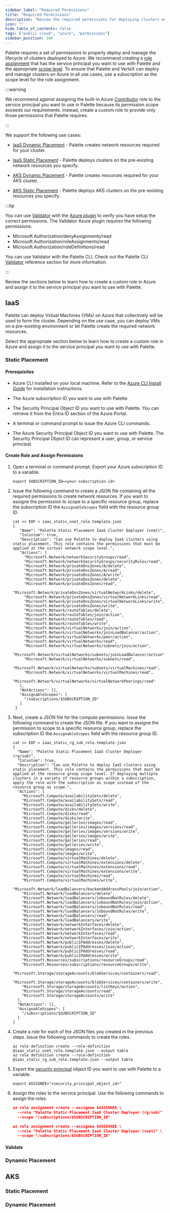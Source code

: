```yaml
---
sidebar_label: "Required Permissions"
title: "Required Permissions"
description: "Review the required permissions for deploying clusters on Azure"
icon: ""
hide_table_of_contents: false
tags: ["public cloud", "azure", "permissions"]
sidebar_position: 100
---
```


Palette requires a set of permissions to properly deploy and manage the lifecycle of clusters deployed to Azure. We
recommend creating a
[role assignment](https://learn.microsoft.com/en-us/azure/role-based-access-control/role-assignments) that has the
service principal you want to use with Palette and the appropriate
[scope level](https://learn.microsoft.com/en-us/azure/role-based-access-control/scope-overview). To ensure that Palette
and VerteX can deploy and manage clusters on Azure in all use cases, use a subscription as the scope level for the role
assignment.

:::warning

We recommend against assigning the built-in Azure
[Contributor](https://learn.microsoft.com/en-us/azure/role-based-access-control/built-in-roles#contributor) role to the
service principal you want to use in Palette because its permission scope exceeds our requirements. Instead, create a
custom role to provide only those permissions that Palette requires.

:::

We support the following use cases:

- [IaaS Dynamic Placement](#dynamic-placement) - Palette creates network resources required for your cluster.

- [IaaS Static Placement](#static-placement) - Palette deploys clusters on the pre-existing network resources you
  specify.

- [AKS Dynamic Placement](../azure/aks.md#dynamic-placement) - Palette creates resources required for your AKS cluster.

- [AKS Static Placement](../azure/aks.md#static-placement) - Palette deploys AKS clusters on the pre-existing resources
  you specify.

:::tip

You can use [Validator](https://github.com/spectrocloud-labs/validator) with the
[Azure plugin](https://github.com/spectrocloud-labs/validator-plugin-azure) to verify you have setup the correct
permissions. The Validator Azure plugin requires the following permissions:

- Microsoft.Authorization/denyAssignments/read
- Microsoft.Authorization/roleAssignments/read
- Microsoft.Authorization/roleDefinitions/read

You can use Validator with the Palette CLI. Check out the Palette CLI
[Validator](../../../automation/palette-cli/commands/ec.md#validate-environment) reference section for more information.

:::

Review the sections below to learn how to create a custom role in Azure and assign it to the service principal you want
to use with Palette.

## IaaS

Palette can deploy Virtual Machines (VMs) on Azure that collectively will be used to form the cluster. Depending on the
use case, you can deploy VMs on a pre-existing environment or let Palette create the required network resources.

Select the appropriate section below to learn how to create a custom role in Azure and assign it to the service
principal you want to use with Palette.

### Static Placement

#### Prerequisites

- Azure CLI installed on your local machine. Refer to the
  [Azure CLI Install Guide](https://docs.microsoft.com/en-us/cli/azure/install-azure-cli) for installation instructions.

- The Azure subscription ID you want to use with Palette.

- The Security Principal Object ID you want to use with Palette. You can retrieve it from the Entra ID section of the
  Azure Portal.

- A terminal or command prompt to issue the Azure CLI commands.

- The Azure Security Principal Object ID you want to use with Palette. The Security Principal Object ID can represent a
  user, group, or service principal.

#### Create Role and Assign Permissions

1. Open a terminal or command prompt. Export your Azure subscription ID to a variable.

   ```shell
   export SUBSCRIPTION_ID=<your-subscription-id>
   ```

2. Issue the following command to create a JSON file containing all the required permissions to create network
   resources. If you want to assigne the permission to scope to a specific resource group, replace the subscription ID
   the `AssignableScopes` field with the resource group ID.

   ```shell
   cat << EOF > iaas_static_vnet_role.template.json
   {
      "Name": "Palette Static Placement IaaS Cluster Deployer (vnet)",
      "IsCustom": true,
      "Description": "Can use Palette to deploy IaaS clusters using static placement. This role contains the permissions that must be applied at the virtual network scope level.",
      "Actions": [
        "Microsoft.Network/networkSecurityGroups/read",
        "Microsoft.Network/networkSecurityGroups/securityRules/read",
        "Microsoft.Network/privateDnsZones/A/delete",
        "Microsoft.Network/privateDnsZones/A/read",
        "Microsoft.Network/privateDnsZones/A/write",
        "Microsoft.Network/privateDnsZones/delete",
        "Microsoft.Network/privateDnsZones/read",
        "Microsoft.Network/privateDnsZones/virtualNetworkLinks/delete",
        "Microsoft.Network/privateDnsZones/virtualNetworkLinks/read",
        "Microsoft.Network/privateDnsZones/virtualNetworkLinks/write",
        "Microsoft.Network/privateDnsZones/write",
        "Microsoft.Network/routeTables/delete",
        "Microsoft.Network/routeTables/join/action",
        "Microsoft.Network/routeTables/read",
        "Microsoft.Network/routeTables/write",
        "Microsoft.Network/virtualNetworks/join/action",
        "Microsoft.Network/virtualNetworks/joinLoadBalancer/action",
        "Microsoft.Network/virtualNetworks/peer/action",
        "Microsoft.Network/virtualNetworks/read",
        "Microsoft.Network/virtualNetworks/subnets/join/action",
        "Microsoft.Network/virtualNetworks/subnets/joinLoadBalancer/action",
        "Microsoft.Network/virtualNetworks/subnets/read",
        "Microsoft.Network/virtualNetworks/subnets/virtualMachines/read",
        "Microsoft.Network/virtualNetworks/virtualMachines/read",
        "Microsoft.Network/virtualNetworks/virtualNetworkPeerings/read"
      ],
      "NotActions": [],
      "AssignableScopes": [
        "/subscriptions/$SUBSCRIPTION_ID"
      ]
    }
   ```

3. Next, create a JSON file for the compute permissions. Issue the following command to create the JSON file. If you
   want to assigne the permission to scope to a specific resource group, replace the subscription ID the
   `AssignableScopes` field with the resource group ID.

   ```shell
   cat << EOF > iaas_static_rg_sub_role.template.json
   {
     "Name": "Palette Static Placement IaaS Cluster Deployer (rg/sub)",
     "IsCustom": true,
     "Description": "Can use Palette to deploy IaaS clusters using static placement. This role contains the permissions that must be applied at the resource group scope level. If deploying multiple clusters in a variety of resource groups within a subscription, apply the role with the subscription as scope instead of the resource group as scope.",
     "Actions": [
       "Microsoft.Compute/availabilitySets/delete",
       "Microsoft.Compute/availabilitySets/read",
       "Microsoft.Compute/availabilitySets/write",
       "Microsoft.Compute/disks/delete",
       "Microsoft.Compute/disks/read",
       "Microsoft.Compute/disks/write",
       "Microsoft.Compute/galleries/images/read",
       "Microsoft.Compute/galleries/images/versions/read",
       "Microsoft.Compute/galleries/images/versions/write",
       "Microsoft.Compute/galleries/images/write",
       "Microsoft.Compute/galleries/read",
       "Microsoft.Compute/galleries/write",
       "Microsoft.Compute/images/read",
       "Microsoft.Compute/images/write",
       "Microsoft.Compute/virtualMachines/delete",
       "Microsoft.Compute/virtualMachines/extensions/delete",
       "Microsoft.Compute/virtualMachines/extensions/read",
       "Microsoft.Compute/virtualMachines/extensions/write",
       "Microsoft.Compute/virtualMachines/read",
       "Microsoft.Compute/virtualMachines/write",
       "Microsoft.Network/loadBalancers/backendAddressPools/join/action",
       "Microsoft.Network/loadBalancers/delete",
       "Microsoft.Network/loadBalancers/inboundNatRules/delete",
       "Microsoft.Network/loadBalancers/inboundNatRules/join/action",
       "Microsoft.Network/loadBalancers/inboundNatRules/read",
       "Microsoft.Network/loadBalancers/inboundNatRules/write",
       "Microsoft.Network/loadBalancers/read",
       "Microsoft.Network/loadBalancers/write",
       "Microsoft.Network/networkInterfaces/delete",
       "Microsoft.Network/networkInterfaces/join/action",
       "Microsoft.Network/networkInterfaces/read",
       "Microsoft.Network/networkInterfaces/write",
       "Microsoft.Network/publicIPAddresses/delete",
       "Microsoft.Network/publicIPAddresses/join/action",
       "Microsoft.Network/publicIPAddresses/read",
       "Microsoft.Network/publicIPAddresses/write",
       "Microsoft.Resources/subscriptions/resourceGroups/read",
       "Microsoft.Resources/subscriptions/resourceGroups/write",
       "Microsoft.Storage/storageAccounts/blobServices/containers/read",
       "Microsoft.Storage/storageAccounts/blobServices/containers/write",
       "Microsoft.Storage/storageAccounts/listKeys/action",
       "Microsoft.Storage/storageAccounts/read",
       "Microsoft.Storage/storageAccounts/write"
     ],
     "NotActions": [],
     "AssignableScopes": [
       "/subscriptions/$SUBSCRIPTION_ID"
     ]
   }
   ```

4. Create a role for each of the JSON files you created in the previous steps. Issue the following commands to create
   the roles.

   ```shell
   az role definition create --role-definition @iaas_static_vnet_role.template.json --output table
   az role definition create --role-definition @iaas_static_rg_sub_role.template.json --output table
   ```

5. Export the
   [security principal](https://learn.microsoft.com/en-us/azure/role-based-access-control/overview#security-principal)
   object ID you want to use with Palette to a variable.

   ```shell
   export ASSIGNEE="<security_principal_object_id>"
   ```

6. Assign the roles to the service principal. Use the following commands to assign the roles.

   ```json
   az role assignment create --assignee $ASSIGNEE \
     --role "Palette Static Placement IaaS Cluster Deployer (rg/sub)" \
     --scope "/subscriptions/$SUBSCRIPTION_ID"
   ```

   ```json
   az role assignment create --assignee $ASSIGNEE \
     --role "Palette Static Placement IaaS Cluster Deployer (vnet)" \
     --scope "/subscriptions/$SUBSCRIPTION_ID"
   ```

#### Validate

### Dynamic Placement

## AKS

### Static Placement

### Dynamic Placement

